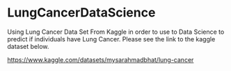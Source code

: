 # LungCancerDataScience

Using Lung Cancer Data Set From Kaggle in order to use to Data Science to predict if
individuals have Lung Cancer. Please see the link to the kaggle dataset below.

https://www.kaggle.com/datasets/mysarahmadbhat/lung-cancer